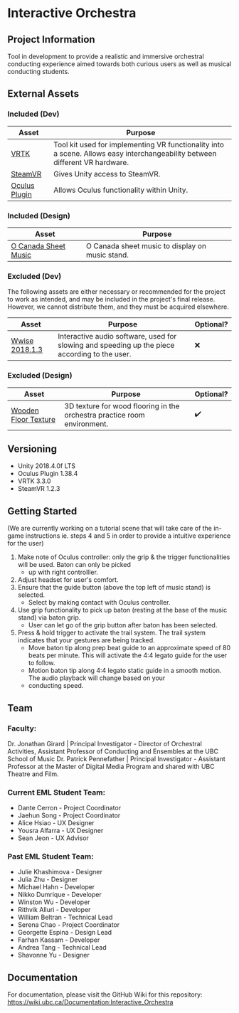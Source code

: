 # Interactive Orchestra
## Project Information
Tool in development to provide a realistic and immersive orchestral conducting experience aimed towards both curious users as well as musical conducting students. 

## External Assets

### Included (Dev)
| Asset | Purpose |
| ------ | ------ |
| [VRTK](https://github.com/ExtendRealityLtd/VRTK) | Tool kit used for implementing VR functionality into a scene. Allows easy interchangeability between different VR hardware. |
| [SteamVR](https://github.com/ValveSoftware/steamvr_unity_plugin) | Gives Unity access to SteamVR. | 
| [Oculus Plugin](https://assetstore.unity.com/packages/tools/integration/oculus-integration-82022) | Allows Oculus functionality within Unity. |

### Included (Design)
| Asset | Purpose |
| ------ | ------ |
| [O Canada Sheet Music](https://musescore.com/user/326626/scores/291086) | O Canada sheet music to display on music stand. |


### Excluded (Dev)
The following assets are either necessary or recommended for the project to work as intended, and may be included in the project's final release. However, we cannot distribute them, and they must be acquired elsewhere.

| Asset | Purpose | Optional? |
| ------ | ------ | ------ |
| [Wwise 2018.1.3](https://www.audiokinetic.com/download/) | Interactive audio software, used for slowing and speeding up the piece according to the user. | :x: |

### Excluded (Design)

| Asset | Purpose | Optional? |
| ------ | ------ | ------ |
| [Wooden Floor Texture](https://meocloud.pt/link/71c6018b-da47-4c24-94e1-13d037b42461/Wood%20Floor_006_SD/) | 3D texture for wood flooring in the orchestra practice room environment. | :heavy_check_mark: |

## Versioning

- Unity 2018.4.0f LTS 
- Oculus Plugin 1.38.4
- VRTK 3.3.0 
- SteamVR 1.2.3

## Getting Started

(We are currently working on a tutorial scene that will take care of the in-game instructions ie. steps 4 and 5 in order to provide a intuitive experience for the user)
1. Make note of Oculus controller: only the grip & the trigger functionalities will be used. Baton can only be picked 
    * up with right controlller.
2. Adjust headset for user's comfort.
3. Ensure that the guide button (above the top left of music stand) is selected.
    * Select by making contact with Oculus controller.
4. Use grip functionality to pick up baton (resting at the base of the music stand) via baton grip.
    * User can let go of the grip button after baton has been selected.
5. Press & hold trigger to activate the trail system. The trail system indicates that your gestures are being tracked.
    * Move baton tip along prep beat guide to an approximate speed of 80 beats per minute. This will activate the 4:4 legato guide for the user to follow.
    * Motion baton tip along 4:4 legato static guide in a smooth motion. The audio playback will change based on your 
    * conducting speed.
    
## Team

### Faculty:
Dr. Jonathan Girard | Principal Investigator - Director of Orchestral Activities, Assistant Professor of Conducting and Ensembles at the UBC School of Music
Dr. Patrick Pennefather | Principal Investigator - Assistant Professor at the Master of Digital Media Program and shared with UBC Theatre and Film.

### Current EML Student Team:

- Dante Cerron - Project Coordinator
- Jaehun Song - Project Coordinator
- Alice Hsiao - UX Designer
- Yousra Alfarra - UX Designer
- Sean Jeon - UX Advisor

### Past EML Student Team:
- Julie Khashimova - Designer
- Julia Zhu - Designer
- Michael Hahn - Developer
- Nikko Dumrique - Developer
- Winston Wu - Developer
- Rithvik Alluri - Developer
- William Beltran - Technical Lead
- Serena Chao - Project Coordinator
- Georgette Espina - Design Lead
- Farhan Kassam - Developer
- Andrea Tang - Technical Lead
- Shavonne Yu - Designer 

## Documentation
For documentation, please visit the GitHub Wiki for this repository: 
https://wiki.ubc.ca/Documentation:Interactive_Orchestra
